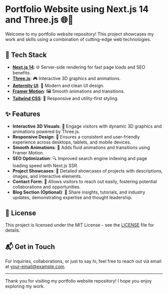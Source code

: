 # Portfolio Website using Next.js 14 and Three.js 🌐🎨

Welcome to my portfolio website repository! This project showcases my work and skills using a combination of cutting-edge web technologies.

## 🚀 Tech Stack

- **[Next.js 14](https://nextjs.org/)**: 🌐 Server-side rendering for fast page loads and SEO benefits.
- **[Three.js](https://threejs.org/)**: 🎮 Interactive 3D graphics and animations.
- **[Aeternity UI](https://aeternityui.com/)**: 🎨 Modern and clean UI design.
- **[Framer Motion](https://www.framer.com/motion/)**: 🖼️ Smooth animations and transitions.
- **[Tailwind CSS](https://tailwindcss.com/)**: 🎨 Responsive and utility-first styling.

## ✨ Features

- **Interactive 3D Visuals**: 🌟 Engage visitors with dynamic 3D graphics and animations powered by Three.js.
- **Responsive Design**: 📱 Ensures a consistent and user-friendly experience across desktops, tablets, and mobile devices.
- **Smooth Animations**: 🎥 Adds fluid animations and transitions using Framer Motion.
- **SEO Optimization**: 🔍 Improved search engine indexing and page loading speed with Next.js SSR.
- **Project Showcases**: 📂 Detailed showcases of projects with descriptions, images, and interactive elements.
- **Contact Form**: 📧 Allows visitors to reach out easily, fostering potential collaborations and opportunities.
- **Blog Section (Optional)**: 📝 Share insights, tutorials, and industry updates, demonstrating expertise and thought leadership.

## 📄 License

This project is licensed under the MIT License - see the [LICENSE](LICENSE) file for details.

## 📬 Get in Touch

For inquiries, collaborations, or just to say hi, feel free to reach out via email at [your-email@example.com](mailto:your-email@example.com).

---

Thank you for visiting my portfolio website repository! I hope you enjoy exploring my work.
